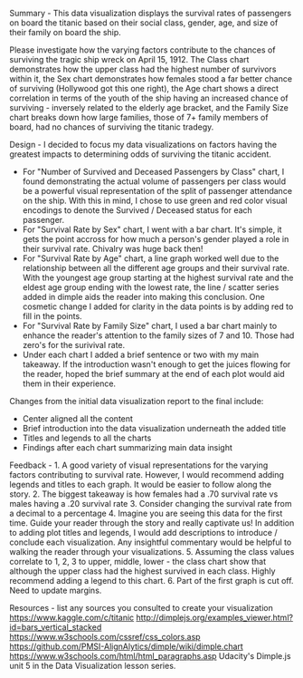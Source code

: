 Summary - 
This data visualization displays the survival rates of passengers on board the titanic based on their social class, gender, age, and size of their family on board the ship.  

Please investigate how the varying factors contribute to the chances of surviving the tragic ship wreck on April 15, 1912. The Class chart demonstrates how the upper class had the highest number of survivors within it, the Sex chart demonstrates how females stood a far better chance of surviving (Hollywood got this one right), the Age chart shows a direct correlation in terms of the youth of the ship having an increased chance of surviving - inversely related to the elderly age bracket, and the Family Size chart breaks down how large families, those of 7+ family members of board, had no chances of surviving the titanic tradegy.

Design - 
I decided to focus my data visualizations on factors having the greatest impacts to determining odds of surviving the titanic accident. 
- For "Number of Survived and Deceased Passengers by Class" chart, I found demonstrating the actual volume of passengers per class would be a powerful visual representation of the split of passenger attendance on the ship. With this in mind, I chose to use green and red color visual encodings to denote the Survived / Deceased status for each passenger.
- For "Survival Rate by Sex" chart, I went with a bar chart. It's simple, it gets the point accross for how much a person's gender played a role in their survival rate. Chivalry was huge back then!
- For "Survival Rate by Age" chart, a line graph worked well due to the relationship between all the different age groups and their survival rate. With the youngest age group starting at the highest survival rate and the eldest age group ending with the lowest rate, the line / scatter series added in dimple aids the reader into making this conclusion. One cosmetic change I added for clarity in the data points is by adding red to fill in the points. 
- For "Survival Rate by Family Size" chart, I used a bar chart mainly to enhance the reader's attention to the family sizes of 7 and 10. Those had zero's for the surivival rate. 
- Under each chart I added a brief sentence or two with my main takeaway. If the introduction wasn't enough to get the juices flowing for the reader, hoped the brief summary at the end of each plot would aid them in their experience.

Changes from the initial data visualization report to the final include:
- Center aligned all the content
- Brief introduction into the data visualization underneath the added title
- Titles and legends to all the charts
- Findings after each chart summarizing main data insight

Feedback - 
	1. A good variety of visual representations for the varying factors contributing to survival rate.  However, I would recommend adding legends and titles to each graph.  It would be easier to follow along the story.
	2. The biggest takeaway is how females had a .70 survival rate vs males having a .20 survival rate
	3. Consider changing the survival rate from a decimal to a percentage
	4. Imagine you are seeing this data for the first time.  Guide your reader through the story and really captivate us!  In addition to adding plot titles and legends, I would add descriptions to introduce / conclude each visualization.  Any insightful commentary would be helpful to walking the reader through your visualizations.
	5. Assuming the class values correlate to 1, 2, 3 to upper, middle, lower - the class chart show that although the upper class had the highest survived in each class.  Highly recommend adding a legend to this chart.
	6. Part of the first graph is cut off.  Need to update margins. 

Resources - list any sources you consulted to create your visualization
https://www.kaggle.com/c/titanic
http://dimplejs.org/examples_viewer.html?id=bars_vertical_stacked
https://www.w3schools.com/cssref/css_colors.asp
https://github.com/PMSI-AlignAlytics/dimple/wiki/dimple.chart
https://www.w3schools.com/html/html_paragraphs.asp
Udacity's Dimple.js unit 5 in the Data Visualization lesson series.
